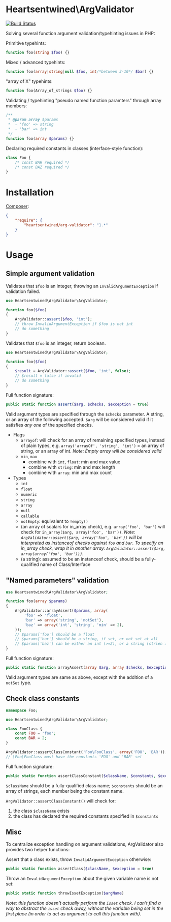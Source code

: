 # Heartsentwined\ArgValidator

[![Build Status](https://secure.travis-ci.org/heartsentwined/arg-validator.png)](http://travis-ci.org/heartsentwined/arg-validator)

Solving several function argument validation/typehinting issues in PHP:

Primitive typehints:

```php
function foo(string $foo) {}
```

Mixed / advanced typehints:

```php
function foo(array|string|null $foo, int/*between 3-10*/ $bar) {}
```

"array of X" typehints:

```php
function foo(Array_of_strings $foo) {}
```

Validating / typehinting "pseudo named function paramters" through array members:

```php
/**
 * @param array $params
 *  - 'foo' => string
 *  - 'bar' => int
 */
function foo(array $params) {}
```

Declaring required constants in classes (interface-style function):

```php
class Foo {
    /* const BAR required */
    /* const BAZ required */
}
```

# Installation

[Composer](http://getcomposer.org/):

```json
{
    "require": {
        "heartsentwined/arg-validator": "1.*"
    }
}
```

# Usage

## Simple argument validation

Validates that `$foo` is an integer, throwing an `InvalidArgumentException` if validation failed.

```php
use Heartsentwined\ArgValidator\ArgValidator;

function foo($foo)
{
    ArgValidator::assert($foo, 'int');
    // throw InvalidArgumentException if $foo is not int
    // do something
}
```

Validates that `$foo` is an integer, return boolean.

```php
use Heartsentwined\ArgValidator\ArgValidator;

function foo($foo)
{
    $result = ArgValidator::assert($foo, 'int', false);
    // $result = false if invalid
    // do something
}
```

Full function signature:

```php
public static function assert($arg, $checks, $exception = true)
```

Valid argument types are specified through the `$checks` parameter. A string, or an array of the following accepted. `$arg` will be considered valid if it satisfies *any one* of the specified checks.

- Flags
    - `arrayof`: will check for an array of remaining specified types, instead of plain types, e.g. `array('arrayOf', 'string', 'int')` = an array of string, or an array of int. *Note: Empty array will be considered valid*
    - `min`, `max`
        - combine with `int`, `float`: min and max value
        - combine with `string`: min and max length
        - combine with `array`: min and max count
- Types
    - `int`
    - `float`
    - `numeric`
    - `string`
    - `array`
    - `null`
    - `callable`
    - `notEmpty`: equivalent to `!empty()`
    - (an array of scalars for in_array check), e.g. `array('foo', 'bar')` will check for `in_array($arg, array('foo', 'bar'))`. *Note: `ArgValidator::assert($arg, array('foo', 'bar'))` will be interpreted as instanceof checks against `foo` and `bar`. To specify an in_array check, wrap it in another array: `ArgValidator::assert($arg, array(array('foo', 'bar')))`.*
    - (a string): assumed to be an instanceof check, should be a fully-qualified name of Class/Interface

## "Named parameters" validation

```php
use Heartsentwined\ArgValidator\ArgValidator;

function foo(array $params)
{
    ArgValidator::arrayAssert($params, array(
        'foo' => 'float',
        'bar' => array('string', 'notSet'),
        'baz' => array('int', 'string', 'min' => 2),
    ));
    // $params['foo'] should be a float
    // $params['bar'] should be a string, if set, or not set at all
    // $params['baz'] can be either an int (>=2), or a string (strlen >= 2)
}
```

Full function signature:

```php
public static function arrayAssert(array $arg, array $checks, $exception = true)
```

Valid argument types are same as above, except with the addition of a `notSet` type.

## Check class constants

```php
namespace Foo;

use Heartsentwined\ArgValidator\ArgValidator;

class FooClass {
    const FOO = 'foo';
    const BAR = 2;
}

ArgValidator::assertClassConstant('Foo\FooClass', array('FOO', 'BAR'));
// \Foo\FooClass must have the constants 'FOO' and 'BAR' set
```

Full function signature:

```php
public static function assertClassConstant($className, $constants, $exception = true)
```

`$className` should be a fully-qualified class name; `$constants` should be an array of strings, each member being the constant name.

`ArgValidator::assertClassConstant()` will check for:

1. the class `$className` exists
2. the class has declared the required constants specified in `$constants`

## Misc

To centralize exception handling on argument validations, ArgValidator also provides two helper functions:

Assert that a class exists, throw `InvalidArgumentException` otherwise:

```php
public static function assertClass($className, $exception = true)
```

Throw an `InvalidArgumentException` about the given variable name is not set:

```php
public static function throwIssetException($argName)
```

*Note: this function doesn't actually perform the `isset` check. I can't find a way to abstract the `isset` check away, without the variable being set in the first place (in order to act as argument to call this function with).*
